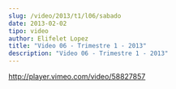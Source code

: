 ```yaml
---
slug: /video/2013/t1/l06/sabado
date: 2013-02-02
tipo: video
author: Elifelet Lopez
title: "Video 06 - Trimestre 1 - 2013"
description: "Video 06 - Trimestre 1 - 2013"
---
```


http://player.vimeo.com/video/58827857

